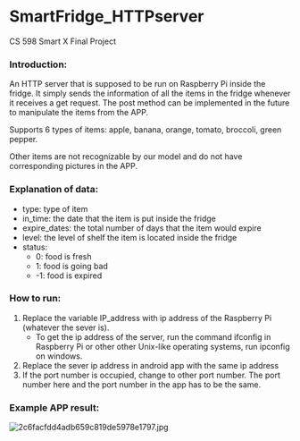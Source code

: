 # SmartFridge_HTTPserver
CS 598 Smart X Final Project

### Introduction:
An HTTP server that is supposed to be run on Raspberry Pi inside the fridge. It simply sends the information of all the items in the fridge whenever it receives a get request. The post method can be implemented in the future to manipulate the items from the APP.

Supports 6 types of items: apple, banana, orange, tomato, broccoli, green pepper.

Other items are not recognizable by our model and do not have corresponding pictures in the APP.
### Explanation of data:
- type: type of item
- in_time: the date that the item is put inside the fridge
- expire_dates: the total number of days that the item would expire
- level: the level of shelf the item is located inside the fridge
- status: 
    + 0: food is fresh
    + 1: food is going bad
    + -1: food is expired
    

### How to run:

1. Replace the variable IP_address with ip address of the Raspberry Pi (whatever the sever is). 
    - To get the ip address of the server, run the command ifconfig in Raspberry Pi or other other Unix-like operating systems, run ipconfig on windows. 
2. Replace the sever ip address in android app with the same ip address
3. If the port number is occupied, change to other port number. The port number here and the port number in the app has to be the same. 

### Example APP result:
![2c6facfdd4adb659c819de5978e1797.jpg](attachment:2c6facfdd4adb659c819de5978e1797.jpg)
